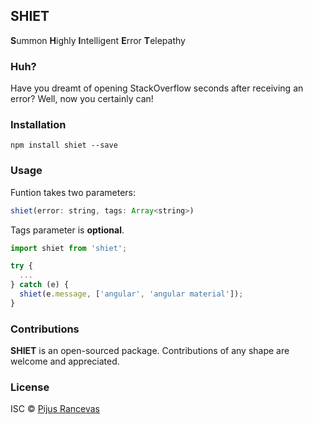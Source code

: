 ## SHIET
****S****ummon
****H****ighly
****I****ntelligent
****E****rror
****T****elepathy

### Huh?
Have you dreamt of opening StackOverflow seconds after receiving an error?
Well, now you certainly can!

### Installation

```
npm install shiet --save
```

### Usage
Funtion takes two parameters:

```javascript
shiet(error: string, tags: Array<string>)
```

Tags parameter is ****optional****.

```javascript
import shiet from 'shiet';

try {
  ...
} catch (e) {
  shiet(e.message, ['angular', 'angular material']);
}

```

### Contributions

****SHIET**** is an open-sourced package. Contributions of any shape
are welcome and appreciated.

### License

ISC © [Pijus Rancevas](https://github.com/pijus-r)
